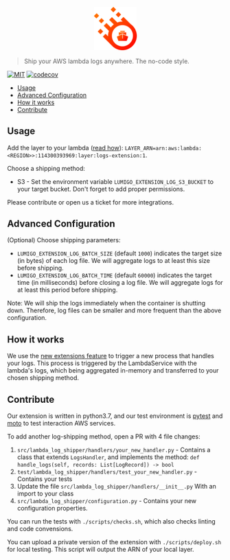 <p align="center">
 <img width="20%" height="20%" src="./logo.svg">
</p>

> Ship your AWS lambda logs anywhere. The no-code style.


[![MIT](https://img.shields.io/packagist/l/doctrine/orm.svg?style=flat-square)]()
[![codecov](https://codecov.io/gh/lumigo-io/lambda-log-shipper/branch/main/graph/badge.svg?token=3Sv1vOyN8W)](https://codecov.io/gh/lumigo-io/lambda-log-shipper)

- [Usage](#usage)
- [Advanced Configuration](#advanced-configuration)
- [How it works](#how-it-works)
- [Contribute](#contribute)

## Usage

Add the layer to your lambda ([read how](https://docs.aws.amazon.com/lambda/latest/dg/configuration-layers.html#configuration-layers-using)):
`LAYER_ARN=arn:aws:lambda:<REGION>>:114300393969:layer:logs-extension:1`.

Choose a shipping method:
* S3 - Set the environment variable `LUMIGO_EXTENSION_LOG_S3_BUCKET` to your target bucket. Don't forget to add proper permissions.

Please contribute or open us a ticket for more integrations.


## Advanced Configuration

(Optional) Choose shipping parameters:
* `LUMIGO_EXTENSION_LOG_BATCH_SIZE` (default `1000`) indicates the target size (in bytes) of each log file. We will aggregate logs to at least this size before shipping.
* `LUMIGO_EXTENSION_LOG_BATCH_TIME` (default `60000`) indicates the target time (in milliseconds) before closing a log file. We will aggregate logs for at least this period before shipping.

Note: We will ship the logs immediately when the container is shutting down. Therefore, log files can be smaller and more frequent than the above configuration.

## How it works

We use the [new extensions feature](https://lumigo.io/blog/aws-lambda-extensions-what-are-they-and-why-do-they-matter/) to trigger a new process that handles your logs.
This process is triggered by the LambdaService with the lambda's logs, which being aggregated in-memory and transferred to your chosen shipping method.

## Contribute

Our extension is written in python3.7, and our test environment is [pytest](
https://pytest.org/) and [moto](https://github.com/spulec/moto) to test interaction AWS services.

To add another log-shipping method, open a PR with 4 file changes:
1. `src/lambda_log_shipper/handlers/your_new_handler.py` - Contains a class that extends `LogsHandler`, and implements the method: `def handle_logs(self, records: List[LogRecord]) -> bool`
2. `test/lambda_log_shipper/handlers/test_your_new_handler.py` - Contains your tests
3. Update the file `src/lambda_log_shipper/handlers/__init__.py` With an import to your class
4. `src/lambda_log_shipper/configuration.py` - Contains your new configuration properties.

You can run the tests with `./scripts/checks.sh`, which also checks linting and code convensions.

You can upload a private version of the extension with `./scripts/deploy.sh` for local testing. This script will output the ARN of your local layer.
